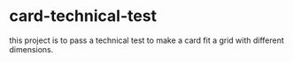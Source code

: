 # card-technical-test
this project is to pass a technical test to make a card fit a grid with different dimensions.
